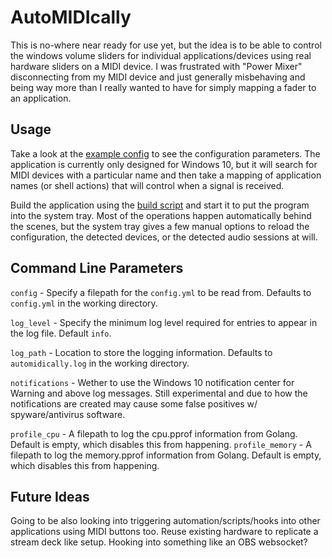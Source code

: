 # AutoMIDIcally

This is no-where near ready for use yet, but the idea is to be able to control the windows volume sliders for individual applications/devices using real hardware sliders on a MIDI device. I was frustrated with "Power Mixer" disconnecting from my MIDI device and just generally misbehaving and being way more than I really wanted to have for simply mapping a fader to an application.

## Usage
Take a look at the [example config](example_config.yml) to see the configuration parameters. The application is currently only designed for Windows 10, but it will search for MIDI devices with a particular name and then take a mapping of application names (or shell actions) that will control when a signal is received.

Build the application using the [build script](scripts/build.bat) and start it to put the program into the system tray. Most of the operations happen automatically behind the scenes, but the system tray gives a few manual options to reload the configuration, the detected devices, or the detected audio sessions at will.

## Command Line Parameters
`config` - Specify a filepath for the `config.yml` to be read from. Defaults to `config.yml` in the working directory.

`log_level` - Specify the minimum log level required for entries to appear in the log file. Default `info`.

`log_path` - Location to store the logging information. Defaults to `automidically.log` in the working directory.

`notifications` - Wether to use the Windows 10 notification center for Warning and above log messages. Still experimental and due to how the notifications are created may cause some false positives w/ spyware/antivirus software.

`profile_cpu` - A filepath to log the cpu.pprof information from Golang. Default is empty, which disables this from happening.
`profile_memory` - A filepath to log the memory.pprof information from Golang. Default is empty, which disables this from happening.


## Future Ideas
Going to be also looking into triggering automation/scripts/hooks into other applications using MIDI buttons too.
Reuse existing hardware to replicate a stream deck like setup. Hooking into something like an OBS websocket?
